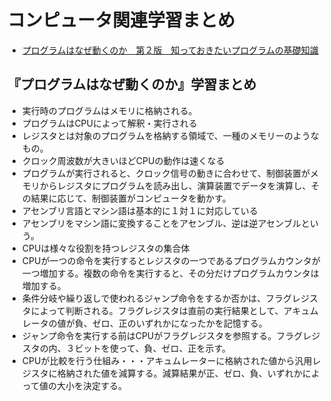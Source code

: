 # コンピュータ関連学習まとめ
- [プログラムはなぜ動くのか　第２版　知っておきたいプログラムの基礎知識](https://www.amazon.co.jp/プログラムはなぜ動くのか-第２版-知っておきたいプログラムの基礎知識-矢沢久雄/dp/4822283151)

## 『プログラムはなぜ動くのか』学習まとめ
- 実行時のプログラムはメモリに格納される。
- プログラムはCPUによって解釈・実行される
- レジスタとは対象のプログラムを格納する領域で、一種のメモリーのようなもの。
- クロック周波数が大きいほどCPUの動作は速くなる
- プログラムが実行されると、クロック信号の動きに合わせて、制御装置がメモリからレジスタにプログラムを読み出し、演算装置でデータを演算し、その結果に応じて、制御装置がコンピュータを動かす。
- アセンブリ言語とマシン語は基本的に１対１に対応している
- アセンブリをマシン語に変換することをアセンブル、逆は逆アセンブルという。
- CPUは様々な役割を持つレジスタの集合体
- CPUが一つの命令を実行するとレジスタの一つであるプログラムカウンタが一つ増加する。複数の命令を実行すると、その分だけプログラムカウンタは増加する。
- 条件分岐や繰り返しで使われるジャンプ命令をするか否かは、フラグレジスタによって判断される。フラグレジスタは直前の実行結果として、アキュムレータの値が負、ゼロ、正のいずれかになったかを記憶する。
- ジャンプ命令を実行する前はCPUがフラグレジスタを参照する。フラグレジスタの内、３ビットを使って、負、ゼロ、正を示す。
- CPUが比較を行う仕組み・・・アキュムレーターに格納された値から汎用レジスタに格納された値を減算する。減算結果が正、ゼロ、負、いずれかによって値の大小を決定する。
